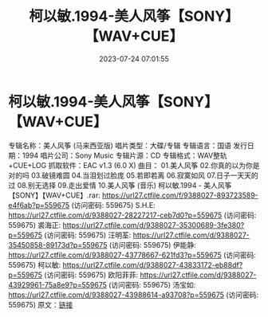 ﻿---
title: 柯以敏.1994-美人风筝【SONY】【WAV+CUE】
date: 2023-07-24 07:01:55
categories: WAV车载音乐、镜像
tags: 华语中文
---
# 柯以敏.1994-美人风筝【SONY】【WAV+CUE】

专辑名称：美人风筝 (马来西亚版)
唱片类型：大碟/专辑
专辑语言：国语
发行日期：1994
唱片公司：Sony Music
专辑片源：CD
专辑格式：WAV整轨+CUE+LOG
抓取软件：EAC v1.3 (6.0 X)
曲目：
01.美人风筝
02.你真的以为你是对的吗
03.破镜难圆
04.当泪划过脸庞
05.若即若离
06.寂寞如风
07.日子一天天的过
08.别无选择
09.走出爱情
10.美人风筝 (音乐)
柯以敏.1994 - 美人风筝【SONY】【WAV+CUE】.rar: https://url27.ctfile.com/f/9388027-893723589-e4f6ab?p=559675
(访问密码: 559675)
S.H.E: https://url27.ctfile.com/d/9388027-28227217-ceb7d0?p=559675
(访问密码: 559675)
裘海正: https://url27.ctfile.com/d/9388027-35300689-3fe380?p=559675
(访问密码: 559675)
汪明荃: https://url27.ctfile.com/d/9388027-35450858-89173d?p=559675
(访问密码: 559675)
伊能静: https://url27.ctfile.com/d/9388027-43778667-621fd3?p=559675
(访问密码: 559675)
柯以敏: https://url27.ctfile.com/d/9388027-43833172-eb88df?p=559675
(访问密码: 559675)
欧阳菲菲: https://url27.ctfile.com/d/9388027-43929961-75a8e9?p=559675
(访问密码: 559675)
汤宝如: https://url27.ctfile.com/d/9388027-43988614-a93708?p=559675
(访问密码: 559675)
原文：[链接](https://blog.sina.com.cn/s/blog_1647c7e76010312t9.html)